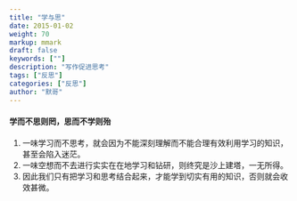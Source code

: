 ```yaml
---  
title: "学与思"  
date: 2015-01-02
weight: 70  
markup: mmark  
draft: false  
keywords: [""]  
description: "写作促进思考"  
tags: ["反思"]  
categories: ["反思"]  
author: "默哥"  
---  
```

#### 学而不思则罔，思而不学则殆
1. 一味学习而不思考，就会因为不能深刻理解而不能合理有效利用学习的知识，甚至会陷入迷茫。
2. 一味空想而不去进行实实在在地学习和钻研，则终究是沙上建塔，一无所得。
3. 因此我们只有把学习和思考结合起来，才能学到切实有用的知识，否则就会收效甚微。